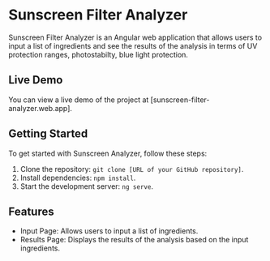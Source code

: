 # Sunscreen Filter Analyzer

Sunscreen Filter Analyzer is an Angular web application that allows users to input a list of ingredients and see the results of the analysis in terms of UV protection ranges, photostabilty, blue light protection.

## Live Demo

You can view a live demo of the project at [sunscreen-filter-analyzer.web.app].

## Getting Started

To get started with Sunscreen Analyzer, follow these steps:

1. Clone the repository: `git clone [URL of your GitHub repository]`.
2. Install dependencies: `npm install`.
3. Start the development server: `ng serve`.

## Features

- Input Page: Allows users to input a list of ingredients.
- Results Page: Displays the results of the analysis based on the input ingredients.
